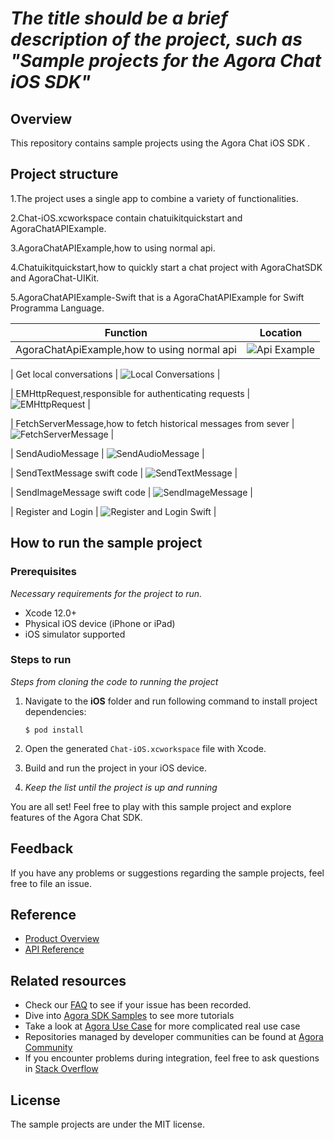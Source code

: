 # <AgoraChat API Example for iOS> *The title should be a brief description of the project, such as "Sample projects for the Agora Chat iOS SDK"*


## Overview

This repository contains sample projects using the Agora Chat iOS SDK .


## Project structure

1.The project uses a single app to combine a variety of functionalities.

2.Chat-iOS.xcworkspace contain chatuikitquickstart and AgoraChatAPIExample.

3.AgoraChatAPIExample,how to using normal api.

4.Chatuikitquickstart,how to quickly start a chat project with AgoraChatSDK and AgoraChat-UIKit.

5.AgoraChatAPIExample-Swift that is a AgoraChatAPIExample for Swift Programma Language.

| Function                                                                        | Location                                                                                                                                 |
| ------------------------------------------------------------------------------- | ---------------------------------------------------------------------------------------------------------------------------------------- |
| AgoraChatApiExample,how to using normal api   | ![Api Example](https://github.com/AgoraIO/Agora-Chat-API-Examples/blob/main/Chat-iOS/AgoraChatAPIExample/AgoraChatAPIExample/ApiExample/AgoraChatApiExampleViewController.m)  |

| Get local conversations | ![Local Conversations](https://github.com/AgoraIO/Agora-Chat-API-Examples/blob/main/Chat-iOS/AgoraChatAPIExample-Swift/AgoraChatAPIExample-Swift/AgoraChatAPIExample-Swift/Controllers/AgoraChatConversationsViewController.swift)  |

| EMHttpRequest,responsible for authenticating requests | ![EMHttpRequest](https://github.com/AgoraIO/Agora-Chat-API-Examples/blob/main/Chat-iOS/AgoraChatAPIExample/AgoraChatAPIExample/EMHttpRequest.m)   |

| FetchServerMessage,how to fetch historical messages from sever    |   ![FetchServerMessage](https://github.com/AgoraIO/Agora-Chat-API-Examples/blob/main/Chat-iOS/AgoraChatAPIExample/AgoraChatAPIExample/FetchServerMessage/FetchServerMessageViewController.m)    |

| SendAudioMessage  | ![SendAudioMessage](https://github.com/AgoraIO/Agora-Chat-API-Examples/blob/main/Chat-iOS/AgoraChatAPIExample/AgoraChatAPIExample/SendAudioMessage/AudioMessageViewController.m)                  |

| SendTextMessage swift code   | ![SendTextMessage](https://github.com/AgoraIO/Agora-Chat-API-Examples/blob/main/Chat-iOS/AgoraChatAPIExample-Swift/AgoraChatAPIExample-Swift/AgoraChatAPIExample-Swift/Controllers/AgoraChatSendTextViewController.swift) |

| SendImageMessage swift code  | ![SendImageMessage](https://github.com/AgoraIO/Agora-Chat-API-Examples/blob/main/Chat-iOS/AgoraChatAPIExample-Swift/AgoraChatAPIExample-Swift/AgoraChatAPIExample-Swift/Controllers/AgoraChatSendImageVideoController.swift)  |

| Register and Login    | ![Register and Login Swift](https://github.com/AgoraIO/Agora-Chat-API-Examples/blob/main/Chat-iOS/AgoraChatAPIExample-Swift/AgoraChatAPIExample-Swift/AgoraChatAPIExample-Swift/Controllers/AgoraChatLoginViewController.swift)   |

## How to run the sample project

### Prerequisites

*Necessary requirements for the project to run.*

- Xcode 12.0+
- Physical iOS device (iPhone or iPad)
- iOS simulator supported

### Steps to run

*Steps from cloning the code to running the project*

1. Navigate to the **iOS** folder and run following command to install project dependencies:

    ```shell
    $ pod install
    ```
2. Open the generated `Chat-iOS.xcworkspace` file with Xcode.

3. Build and run the project in your iOS device.

4. *Keep the list until the project is up and running*

You are all set! Feel free to play with this sample project and explore features of the Agora Chat SDK.


## Feedback

If you have any problems or suggestions regarding the sample projects, feel free to file an issue.

## Reference

- [Product Overview](https://docs.agora.io/en/agora-chat/agora_chat_get_started_ios?platform=iOS)
- [API Reference](https://docs-preprod.agora.io/en/agora-chat/agora_chat_overview?platform=iOS)

## Related resources

- Check our [FAQ](https://docs.agora.io/en/faq) to see if your issue has been recorded.
- Dive into [Agora SDK Samples](https://github.com/AgoraIO) to see more tutorials
- Take a look at [Agora Use Case](https://github.com/AgoraIO-usecase) for more complicated real use case
- Repositories managed by developer communities can be found at [Agora Community](https://github.com/AgoraIO-Community)
- If you encounter problems during integration, feel free to ask questions in [Stack Overflow](https://stackoverflow.com/questions/tagged/agora.io)

## License

The sample projects are under the MIT license.
